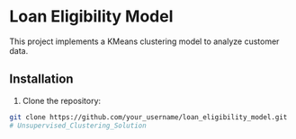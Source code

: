 # Loan Eligibility Model

This project implements a KMeans clustering model to analyze customer data.

## Installation

1. Clone the repository:

```bash
git clone https://github.com/your_username/loan_eligibility_model.git
#   U n s u p e r v i s e d _ C l u s t e r i n g _ S o l u t i o n  
 